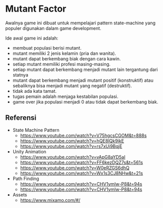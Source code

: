 # Mutant Factor

Awalnya game ini dibuat untuk mempelajari pattern state-machine yang populer 
digunakan dalam game development.

Ide awal game ini adalah:
- membuat populasi berisi mutant.
- mutant memiliki 2 jenis kelamin (pria dan wanita).
- mutant dapat berkembang biak dengan cara kawin.
- setiap mutant memiliki profesi masing-masing.
- setiap mutant dapat berkembang menjadi mutant lain tergantung dari statnya
- mutant dapat berkembang menjadi mutant positif (konstruktif) atau sebaliknya bisa
  menjadi mutant yang negatif (destruktif).
- tidak ada kata tamat.
- tugas pemain adalah menjaga kestabilan populasi.
- game over jika populasi menjadi 0 atau tidak dapat berkembang biak.

## Referensi
- State Machine Pattern
  - https://www.youtube.com/watch?v=V75hgcsCGOM&t=888s
  - https://www.youtube.com/watch?v=hQE8lQk9ikE
  - https://www.youtube.com/watch?v=rs7xUi9BqjE
- Unity Animation
  - https://www.youtube.com/watch?v=vApG8aYD5aI
  - https://www.youtube.com/watch?v=FF6kezDQZ7s&t=561s
  - https://www.youtube.com/watch?v=W0eRZGS6dhQ
  - https://www.youtube.com/watch?v=Wx1s3CJ8NHw&t=21s
- Path Finding
  - https://www.youtube.com/watch?v=CHV1ymlw-P8&t=94s
  - https://www.youtube.com/watch?v=CHV1ymlw-P8&t=94s
- Assets
  - https://www.mixamo.com/#/